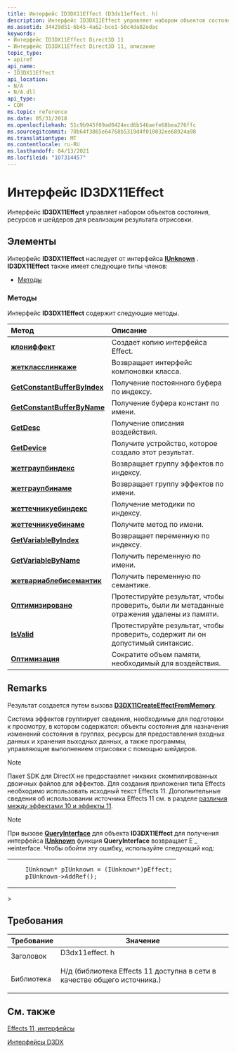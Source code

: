```yaml
---
title: Интерфейс ID3DX11Effect (D3dx11effect. h)
description: Интерфейс ID3DX11Effect управляет набором объектов состояния, ресурсов и шейдеров для реализации результата отрисовки.
ms.assetid: 34429d51-6b45-4a62-bce1-50c4da02edac
keywords:
- Интерфейс ID3DX11Effect Direct3D 11
- Интерфейс ID3DX11Effect Direct3D 11, описание
topic_type:
- apiref
api_name:
- ID3DX11Effect
api_location:
- N/A
- N/A.dll
api_type:
- COM
ms.topic: reference
ms.date: 05/31/2018
ms.openlocfilehash: 51c9b945f09ad0424ecd6b546aefe68bea276ffc
ms.sourcegitcommit: 78b64f3865e64768b5319d4f010032ee68924a98
ms.translationtype: MT
ms.contentlocale: ru-RU
ms.lasthandoff: 04/13/2021
ms.locfileid: "107314457"
---
```

# <a name="id3dx11effect-interface"></a>Интерфейс ID3DX11Effect

Интерфейс **ID3DX11Effect** управляет набором объектов состояния, ресурсов и шейдеров для реализации результата отрисовки.

## <a name="members"></a>Элементы

Интерфейс **ID3DX11Effect** наследует от интерфейса [**IUnknown**](/windows/desktop/api/unknwn/nn-unknwn-iunknown) . **ID3DX11Effect** также имеет следующие типы членов:

-   [Методы](#methods)

### <a name="methods"></a>Методы

Интерфейс **ID3DX11Effect** содержит следующие методы.



| Метод                                                                     | Описание                                                                               |
|:---------------------------------------------------------------------------|:------------------------------------------------------------------------------------------|
| [**клониффект**](id3dx11effect-cloneeffect.md)                           | Создает копию интерфейса Effect.<br/>                                         |
| [**жеткласслинкаже**](id3dx11effect-getclasslinkage.md)                   | Возвращает интерфейс компоновки класса.<br/>                                                |
| [**GetConstantBufferByIndex**](id3dx11effect-getconstantbufferbyindex.md) | Получение постоянного буфера по индексу.<br/>                                                |
| [**GetConstantBufferByName**](id3dx11effect-getconstantbufferbyname.md)   | Получение буфера констант по имени.<br/>                                                 |
| [**GetDesc**](id3dx11effect-getdesc.md)                                   | Получение описания воздействия.<br/>                                                     |
| [**GetDevice**](id3dx11effect-getdevice.md)                               | Получите устройство, которое создало этот результат.<br/>                                        |
| [**жетграупбиндекс**](id3dx11effect-getgroupbyindex.md)                   | Возвращает группу эффектов по индексу.<br/>                                                 |
| [**жетграупбинаме**](id3dx11effect-getgroupbyname.md)                     | Возвращает группу эффектов по имени.<br/>                                                  |
| [**жеттечникуебиндекс**](id3dx11effect-gettechniquebyindex.md)           | Получение методики по индексу.<br/>                                                      |
| [**жеттечникуебинаме**](id3dx11effect-gettechniquebyname.md)             | Получите метод по имени.<br/>                                                       |
| [**GetVariableByIndex**](id3dx11effect-getvariablebyindex.md)             | Возвращает переменную по индексу.<br/>                                                       |
| [**GetVariableByName**](id3dx11effect-getvariablebyname.md)               | Получить переменную по имени.<br/>                                                        |
| [**жетвариаблебисемантик**](id3dx11effect-getvariablebysemantic.md)       | Получить переменную по семантике.<br/>                                                    |
| [**Оптимизировано**](id3dx11effect-isoptimized.md)                           | Протестируйте результат, чтобы проверить, были ли метаданные отражения удалены из памяти.<br/> |
| [**IsValid**](id3dx11effect-isvalid.md)                                   | Протестируйте результат, чтобы проверить, содержит ли он допустимый синтаксис.<br/>                             |
| [**Оптимизация**](id3dx11effect-optimize.md)                                 | Сократите объем памяти, необходимый для воздействия.<br/>                          |



 

## <a name="remarks"></a>Remarks

Результат создается путем вызова [**D3DX11CreateEffectFromMemory**](d3dx11createeffectfrommemory.md).

Система эффектов группирует сведения, необходимые для подготовки к просмотру, в котором содержатся: объекты состояния для назначения изменений состояния в группах, ресурсы для предоставления входных данных и хранения выходных данных, а также программы, управляющие выполнением отрисовки с помощью шейдеров.

> [!Note]  
> Пакет SDK для DirectX не предоставляет никаких скомпилированных двоичных файлов для эффектов. Для создания приложения типа Effects необходимо использовать исходный текст Effects 11. Дополнительные сведения об использовании источника Effects 11 см. в разделе [различия между эффектами 10 и эффекты 11](d3d11-graphics-programming-guide-effects-differences.md).

 

> [!Note]
>
> При вызове [**QueryInterface**](/windows/desktop/api/unknwn/nf-unknwn-iunknown-queryinterface(q)) для объекта **ID3DX11Effect** для получения интерфейса [**IUnknown**](/windows/desktop/api/unknwn/nn-unknwn-iunknown) функция **QueryInterface** возвращает E \_ неinterface. Чтобы обойти эту ошибку, используйте следующий код:
>
> <span codelanguage=""></span>
>
> <table>
> <colgroup>
> <col style="width: 100%" />
> </colgroup>
> <tbody>
> <tr class="odd">
> <td><pre><code>    IUnknown* pIUnknown = (IUnknown*)pEffect;
>     pIUnknown->AddRef();</code></pre></td>
> </tr>
> </tbody>
> </table>>
>  

## <a name="requirements"></a>Требования

| Требование | Значение |
|-------------|-------------------------------------------------------------------------------------------|
| Заголовок<br/>  | <dl> <dt>D3dx11effect. h</dt> </dl>                                                    |
| Библиотека<br/> | <dl> <dt>Н/д (библиотека Effects 11 доступна в сети в качестве общего источника.)</dt> </dl> |

## <a name="see-also"></a>См. также

[Effects 11, интерфейсы](d3d11-graphics-reference-effects11-interfaces.md)

[Интерфейсы D3DX](d3d11-graphics-reference-d3dx11-interfaces.md)
